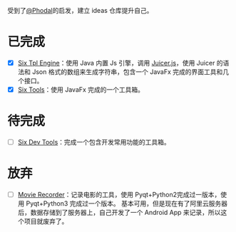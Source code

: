 
受到了[@Phodal](https://github.com/phodal)的启发，建立 ideas 仓库提升自己。

# 已完成
- [x] [Six Tpl Engine](https://github.com/PatrickRoot/six-tpl-engine)：使用 Java 内置 Js 引擎，调用 [Juicer.js](http://juicer.name/)，使用 Juicer 的语法和 Json 格式的数组来生成字符串，包含一个 JavaFx 完成的界面工具和几个接口。
- [x] [Six Tools](https://github.com/PatrickRoot/six-tools)：使用 JavaFx 完成的一个工具箱。

# 待完成
- [ ] [Six Dev Tools](https://github.com/PatrickRoot/six-dev-tools)：完成一个包含开发常用功能的工具箱。

# 放弃
- [ ] [Movie Recorder](https://github.com/PatrickRoot/MovieRecorder)：记录电影的工具，使用 Pyqt+Python2完成过一版本，使用 Pyqt+Python3 完成过一个版本。 基本可用，但是现在有了阿里云服务器后，数据存储到了服务器上，自己开发了一个 Android App 来记录，所以这个项目就废弃了。
